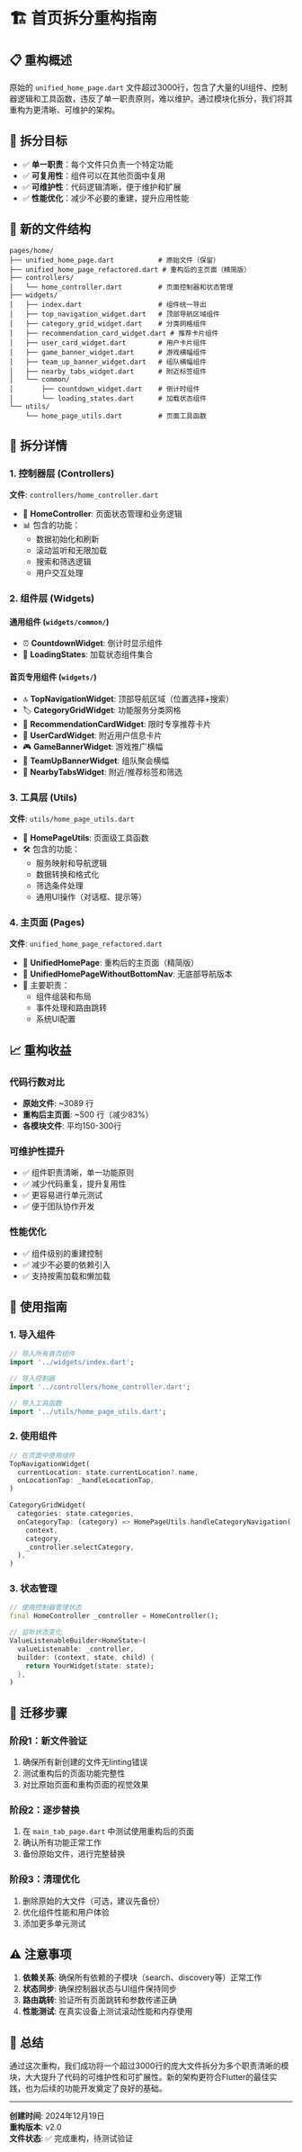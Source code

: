 # 🏗️ 首页拆分重构指南

## 📋 重构概述

原始的 `unified_home_page.dart` 文件超过3000行，包含了大量的UI组件、控制器逻辑和工具函数，违反了单一职责原则，难以维护。通过模块化拆分，我们将其重构为更清晰、可维护的架构。

## 🎯 拆分目标

- ✅ **单一职责**：每个文件只负责一个特定功能
- ✅ **可复用性**：组件可以在其他页面中复用
- ✅ **可维护性**：代码逻辑清晰，便于维护和扩展
- ✅ **性能优化**：减少不必要的重建，提升应用性能

## 📁 新的文件结构

```
pages/home/
├── unified_home_page.dart           # 原始文件（保留）
├── unified_home_page_refactored.dart # 重构后的主页面（精简版）
├── controllers/
│   └── home_controller.dart         # 页面控制器和状态管理
├── widgets/
│   ├── index.dart                   # 组件统一导出
│   ├── top_navigation_widget.dart   # 顶部导航区域组件
│   ├── category_grid_widget.dart    # 分类网格组件
│   ├── recommendation_card_widget.dart # 推荐卡片组件
│   ├── user_card_widget.dart        # 用户卡片组件
│   ├── game_banner_widget.dart      # 游戏横幅组件
│   ├── team_up_banner_widget.dart   # 组队横幅组件
│   ├── nearby_tabs_widget.dart      # 附近标签组件
│   └── common/
│       ├── countdown_widget.dart    # 倒计时组件
│       └── loading_states.dart      # 加载状态组件
└── utils/
    └── home_page_utils.dart         # 页面工具函数
```

## 🔧 拆分详情

### 1. 控制器层 (Controllers)

**文件**: `controllers/home_controller.dart`
- 🧠 **HomeController**: 页面状态管理和业务逻辑
- 📊 包含的功能：
  - 数据初始化和刷新
  - 滚动监听和无限加载
  - 搜索和筛选逻辑
  - 用户交互处理

### 2. 组件层 (Widgets)

#### 通用组件 (`widgets/common/`)
- ⏰ **CountdownWidget**: 倒计时显示组件
- 🔄 **LoadingStates**: 加载状态组件集合

#### 首页专用组件 (`widgets/`)
- 🔝 **TopNavigationWidget**: 顶部导航区域（位置选择+搜索）
- 🏷️ **CategoryGridWidget**: 功能服务分类网格
- 💝 **RecommendationCardWidget**: 限时专享推荐卡片
- 👤 **UserCardWidget**: 附近用户信息卡片
- 🎮 **GameBannerWidget**: 游戏推广横幅
- 🤝 **TeamUpBannerWidget**: 组队聚会横幅
- 📍 **NearbyTabsWidget**: 附近/推荐标签和筛选

### 3. 工具层 (Utils)

**文件**: `utils/home_page_utils.dart`
- 🔧 **HomePageUtils**: 页面级工具函数
- 🛠️ 包含的功能：
  - 服务映射和导航逻辑
  - 数据转换和格式化
  - 筛选条件处理
  - 通用UI操作（对话框、提示等）

### 4. 主页面 (Pages)

**文件**: `unified_home_page_refactored.dart`
- 📱 **UnifiedHomePage**: 重构后的主页面（精简版）
- 📱 **UnifiedHomePageWithoutBottomNav**: 无底部导航版本
- 🎯 主要职责：
  - 组件组装和布局
  - 事件处理和路由跳转
  - 系统UI配置

## 📈 重构收益

### 代码行数对比
- **原始文件**: ~3089 行
- **重构后主页面**: ~500 行（减少83%）
- **各模块文件**: 平均150-300行

### 可维护性提升
- ✅ 组件职责清晰，单一功能原则
- ✅ 减少代码重复，提升复用性
- ✅ 更容易进行单元测试
- ✅ 便于团队协作开发

### 性能优化
- ✅ 组件级别的重建控制
- ✅ 减少不必要的依赖引入
- ✅ 支持按需加载和懒加载

## 🚀 使用指南

### 1. 导入组件
```dart
// 导入所有首页组件
import '../widgets/index.dart';

// 导入控制器
import '../controllers/home_controller.dart';

// 导入工具函数
import '../utils/home_page_utils.dart';
```

### 2. 使用组件
```dart
// 在页面中使用组件
TopNavigationWidget(
  currentLocation: state.currentLocation?.name,
  onLocationTap: _handleLocationTap,
)

CategoryGridWidget(
  categories: state.categories,
  onCategoryTap: (category) => HomePageUtils.handleCategoryNavigation(
    context,
    category,
    _controller.selectCategory,
  ),
)
```

### 3. 状态管理
```dart
// 使用控制器管理状态
final HomeController _controller = HomeController();

// 监听状态变化
ValueListenableBuilder<HomeState>(
  valueListenable: _controller,
  builder: (context, state, child) {
    return YourWidget(state: state);
  },
)
```

## 🔄 迁移步骤

### 阶段1：新文件验证
1. 确保所有新创建的文件无linting错误
2. 测试重构后的页面功能完整性
3. 对比原始页面和重构页面的视觉效果

### 阶段2：逐步替换
1. 在 `main_tab_page.dart` 中测试使用重构后的页面
2. 确认所有功能正常工作
3. 备份原始文件，进行完整替换

### 阶段3：清理优化
1. 删除原始的大文件（可选，建议先备份）
2. 优化组件性能和用户体验
3. 添加更多单元测试

## ⚠️ 注意事项

1. **依赖关系**: 确保所有依赖的子模块（search、discovery等）正常工作
2. **状态同步**: 确保控制器状态与UI组件保持同步
3. **路由跳转**: 验证所有页面跳转和参数传递正确
4. **性能测试**: 在真实设备上测试滚动性能和内存使用

## 🎉 总结

通过这次重构，我们成功将一个超过3000行的庞大文件拆分为多个职责清晰的模块，大大提升了代码的可维护性和可扩展性。新的架构更符合Flutter的最佳实践，也为后续的功能开发奠定了良好的基础。

---

**创建时间**: 2024年12月19日  
**重构版本**: v2.0  
**文件状态**: ✅ 完成重构，待测试验证
